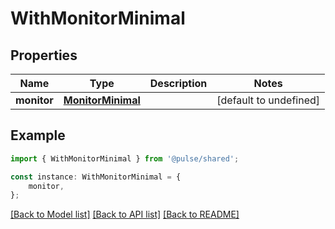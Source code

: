 # WithMonitorMinimal


## Properties

Name | Type | Description | Notes
------------ | ------------- | ------------- | -------------
**monitor** | [**MonitorMinimal**](MonitorMinimal.md) |  | [default to undefined]

## Example

```typescript
import { WithMonitorMinimal } from '@pulse/shared';

const instance: WithMonitorMinimal = {
    monitor,
};
```

[[Back to Model list]](../README.md#documentation-for-models) [[Back to API list]](../README.md#documentation-for-api-endpoints) [[Back to README]](../README.md)
